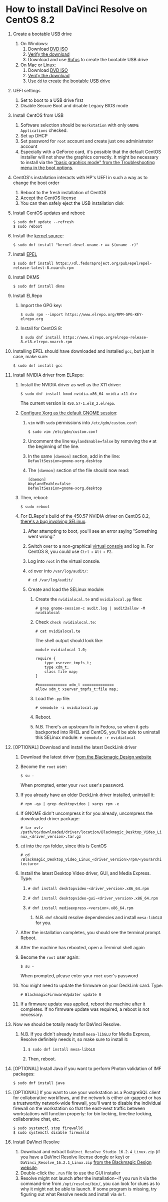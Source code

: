 # How to install DaVinci Resolve on CentOS 8.2

1. Create a bootable USB drive
	1. On Windows:
		1. Download [DVD ISO](https://www.centos.org/download/)
		1. [Verify the download](https://wiki.centos.org/TipsAndTricks/sha256sum)
		1. Download and use [Rufus](https://rufus.ie/) to create the bootable USB drive
	1. On Mac or Linux:
		1. Download [DVD ISO](https://www.centos.org/download/)
		1. [Verify the download](https://wiki.centos.org/TipsAndTricks/sha256sum)
		1. [Use `dd` to create the bootable USB drive](https://wiki.centos.org/HowTos/InstallFromUSBkey)
1. UEFI settings
	1. Set to boot to a USB drive first
	1. Disable Secure Boot and disable Legacy BIOS mode
1. Install CentOS from USB
	1. Software selection should be `Workstation` with only `GNOME Applications` checked.
	1. Set up DHCP
	1. Set password for `root` account and create just one administrator account
	1. Especially with a GeForce card, it's possible that the default CentOS installer will not show the graphics correctly. It might be necessary to install via the ["basic graphics mode" from the Troubleshooting menu in the boot options](https://docs.centos.org/en-US/centos/install-guide/Trouble-x86/#_problems_with_booting_into_the_graphical_installation).
1. CentOS's installation interacts with HP's UEFI in such a way as to change the boot order
	1. Reboot to the fresh installation of CentOS
	1. Accept the CentOS license
	1. You can then safely eject the USB installation disk
1. Install CentOS updates and reboot:
	
	```
	$ sudo dnf update --refresh
	$ sudo reboot
	```	
1. Install the [kernel source](https://wiki.centos.org/HowTos/I_need_the_Kernel_Source):
	
	```$ sudo dnf install "kernel-devel-uname-r == $(uname -r)"```
1. Install [EPEL](https://fedoraproject.org/wiki/EPEL)
	
	```$ sudo dnf install https://dl.fedoraproject.org/pub/epel/epel-release-latest-8.noarch.rpm```
1. Install DKMS
	
	```$ sudo dnf install dkms```
1. Install ELRepo
	1. Import the GPG key:
		
		```$ sudo rpm --import https://www.elrepo.org/RPM-GPG-KEY-elrepo.org```
		
	1. Install for CentOS 8:
	
		```$ sudo dnf install https://www.elrepo.org/elrepo-release-8.el8.elrepo.noarch.rpm```

1. Installing EPEL should have downloaded and installed `gcc`, but just in case, make sure:

	```$ sudo dnf install gcc```

1. Install NVIDIA driver from ELRepo:
	1. Install the NVIDIA driver as well as the X11 driver:
	
		```$ sudo dnf install kmod-nvidia.x86_64 nvidia-x11-drv```
	
		The current version is `450.57-1.el8_2.elrepo`.
	
	1. [Configure Xorg as the default GNOME session](https://docs.fedoraproject.org/en-US/quick-docs/configuring-xorg-as-default-gnome-session/):
		1. `vim` with `sudo` permissions into `/etc/gdm/custom.conf`:
		
			```$ sudo vim /etc/gdm/custom.conf```
		
		1. Uncomment the line `WaylandEnable=false` by removing the `#` at the beginning of the line.
		
		1. In the same `[daemon]` section, add in the line: `DefaultSession=gnome-xorg.desktop`
		
		1. The `[daemon]` section of the file should now read:
		
			```
			[daemon]
			WaylandEnable=false
			DefaultSession=gnome-xorg.desktop
			```
			
	1. Then, reboot:
	
		```$ sudo reboot```
	
	1. For ELRepo's build of the 450.57 NVIDIA driver on CentOS 8.2, [there's a bug involving SELinux](https://elrepo.org/bugs/view.php?id=1022).
		
		1. After attempting to boot, you'll see an error saying "Something went wrong."
		
		1. Switch over to a non-graphical [virtual console](https://en.wikipedia.org/wiki/Virtual_console) and log in. For CentOS 8, you could use `Ctrl` + `Alt` + `F2`.
		
		1. Log into `root` in the virtual console.
		
		1. `cd` over into `/var/log/audit/`:
		
			```# cd /var/log/audit/```
		
		1. Create and load the SELinux module:
			1. Create the `nvidialocal.te` and `nvidialocal.pp` files:
		
				```# grep gnome-session-c audit.log | audit2allow -M nvidialocal```
			
			1. Check `check nvidialocal.te`:
			
				```# cat nvidialocal.te```
				
				The shell output should look like:
				
				```
				module nvidialocal 1.0;
				
				require {
					type xserver_tmpfs_t;
					type xdm_t;
					class file map;
				}
				
				#============= xdm_t ==============
				allow xdm_t xserver_tmpfs_t:file map;
				```
				
			1. Load the `.pp` file:
				
				```# semodule -i nvidialocal.pp```
				
			1. Reboot.
			
			1. N.B. There's an upstream fix in Fedora, so when it gets backported into RHEL and CentOS, you'll be able to uninstall this SELinux module:
				```# semodule -r nvidialocal```

		
1. [OPTIONAL] Download and install the latest DeckLink driver

	1. Download the latest driver [from the Blackmagic Design website](https://www.blackmagicdesign.com/support/family/capture-and-playback)
	1. Become the `root` user:
		
		```$ su -```
		
		When prompted, enter your `root` user's password.
		
	1. If you already have an older DeckLink driver installed, uninstall it:
		
		```# rpm -qa | grep desktopvideo | xargs rpm -e```
		
	1. If GNOME didn't uncompress it for you already, uncompress the downloaded driver package:
		
		```# tar xvfz /path/to/downloaded/driver/location/Blackmagic_Desktop_Video_Linux_<driver_version>.tar.gz```
		
	1. `cd` into the `rpm` folder, since this is CentOS
	
		```# cd /Blackmagic_Desktop_Video_Linux_<driver_version>/rpm/<yourarchitecture>```
		
	1. Install the latest Desktop Video driver, GUI, and Media Express. Type:

		1. ```# dnf install desktopvideo-<driver_version>.x86_64.rpm```

		1. ```# dnf install desktopvideo-gui-<driver_version>.x86_64.rpm```
		
		1. ```# dnf install mediaexpress-<version>.x86_64.rpm```
		
			1. N.B. `dnf` should resolve dependencies and install `mesa-libGLU` for you.
		
	1. After the installation completes, you should see the terminal prompt. Reboot.
	1. After the machine has rebooted, open a Terminal shell again
	1. Become the `root` user again:
		
		```$ su -```
		
		When prompted, please enter your `root` user's password
		
	1. You might need to update the firmware on your DeckLink card. Type:
		
		```# BlackmagicFirmwareUpdater update 0```
		
	1.  If a firmware update was applied, reboot the machine after it completes. If no firmware update was required, a reboot is not necessary.

1. Now we should be totally ready for DaVinci Resolve.
	1. N.B. If you didn't already install `mesa-libGLU` for Media Express, Resolve definitely needs it, so make sure to install it:
		
		1. `$ sudo dnf install mesa-libGLU`
		
		1. Then, reboot.
		
1. [OPTIONAL] Install Java if you want to perform Photon validation of IMF packages:

	```$ sudo dnf install java```
	
	
1. [OPTIONAL] If you want to use your workstation as a PostgreSQL client for collaborative workflows, and the network is either air-gapped or has a trustworthy network-wide firewall, you'll want to disable the individual firewall on the workstation so that the east-west traffic between workstations will function properly: for bin locking, timeline locking, collaborative chat, etc.

	```
	$ sudo systemctl stop firewalld
	$ sudo systemctl disable firewalld
	```
		
1. Install DaVinci Resolve
	1. Download and extract `DaVinci_Resolve_Studio_16.2.4_Linux.zip` (if you have a DaVinci Resolve license dongle or key) or `DaVinci_Resolve_16.2.1_Linux.zip` [from the Blackmagic Design website](https://www.blackmagicdesign.com/support/family/davinci-resolve-and-fusion).
	1. Double-click the `.run` file to use the GUI installer
	1. Resolve might not launch after the installation--if you run it via the command-line from `/opt/resolve/bin/`, you can look for clues as to why it might not be able to launch. If some program is missing, try figuring out what Resolve needs and install via `dnf`.
